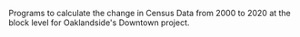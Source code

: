 Programs to calculate the change in Census Data from 2000 to 2020 at the block level for Oaklandside's Downtown project.
